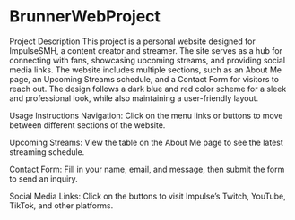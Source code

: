 # BrunnerWebProject
Project Description
This project is a personal website designed for ImpulseSMH, a content creator and streamer. The site serves as a hub for connecting with fans, showcasing upcoming streams, and providing social media links. The website includes multiple sections, such as an About Me page, an Upcoming Streams schedule, and a Contact Form for visitors to reach out. The design follows a dark blue and red color scheme for a sleek and professional look, while also maintaining a user-friendly layout.

Usage Instructions
Navigation: Click on the menu links or buttons to move between different sections of the website.

Upcoming Streams: View the table on the About Me page to see the latest streaming schedule.

Contact Form: Fill in your name, email, and message, then submit the form to send an inquiry.

Social Media Links: Click on the buttons to visit Impulse’s Twitch, YouTube, TikTok, and other platforms.
